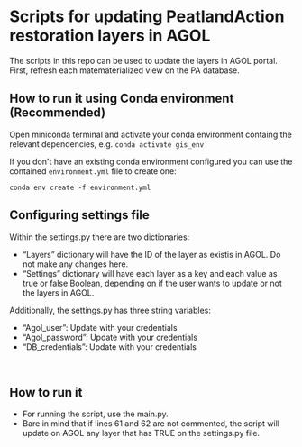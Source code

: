 # Scripts for updating PeatlandAction restoration layers in AGOL

The scripts in this repo can be used to update the layers in AGOL portal. First, refresh each matematerialized view on the PA database.  

## How to run it using Conda environment (Recommended)

Open miniconda terminal and activate your conda environment containg the relevant dependencies, e.g. `conda activate gis_env`

If you don't have an existing conda environment configured you can use the contained `environment.yml` file to create one:

`conda env create -f environment.yml`

## Configuring settings file

Within the settings.py there are two dictionaries:<br>
* “Layers” dictionary will have the ID of the layer as existis in AGOL. Do not make any changes here.<br>
* “Settings” dictionary will have each layer as a key and each value as true or false Boolean, depending on if the user wants to update or not the layers in AGOL.<br> 

Additionally, the settings.py has three string variables:<br>
* “Agol_user”: Update with your credentials<br>
* “Agol_password”: Update with your credentials<br>
* “DB_credentials”: Update with your credentials<br>


<br>

## How to run it

* For running the script, use the main.py. <br>
* Bare in mind that if lines 61 and 62 are not commented, the script will update on AGOL any layer that has TRUE on the settings.py file. <br>